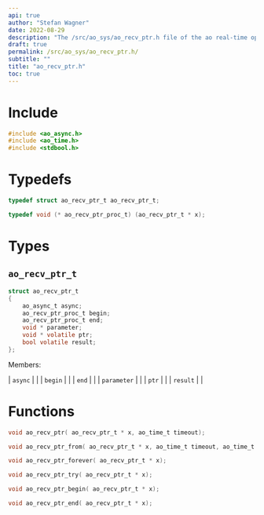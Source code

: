 ```yaml
---
api: true
author: "Stefan Wagner"
date: 2022-08-29
description: "The /src/ao_sys/ao_recv_ptr.h file of the ao real-time operating system."
draft: true
permalink: /src/ao_sys/ao_recv_ptr.h/
subtitle: ""
title: "ao_recv_ptr.h"
toc: true
---
```


# Include

```c
#include <ao_async.h>
#include <ao_time.h>
#include <stdbool.h>
```

# Typedefs

```c
typedef struct ao_recv_ptr_t ao_recv_ptr_t;
```

```c
typedef void (* ao_recv_ptr_proc_t) (ao_recv_ptr_t * x);
```

# Types

## `ao_recv_ptr_t`

```c
struct ao_recv_ptr_t
{
    ao_async_t async;
    ao_recv_ptr_proc_t begin;
    ao_recv_ptr_proc_t end;
    void * parameter;
    void * volatile ptr;
    bool volatile result;
};
```

Members:

| `async` | |
| `begin` | |
| `end` | |
| `parameter` | |
| `ptr` | |
| `result` | |

# Functions

```c
void ao_recv_ptr( ao_recv_ptr_t * x, ao_time_t timeout);
```

```c
void ao_recv_ptr_from( ao_recv_ptr_t * x, ao_time_t timeout, ao_time_t beginning);
```

```c
void ao_recv_ptr_forever( ao_recv_ptr_t * x);
```

```c
void ao_recv_ptr_try( ao_recv_ptr_t * x);
```

```c
void ao_recv_ptr_begin( ao_recv_ptr_t * x);
```

```c
void ao_recv_ptr_end( ao_recv_ptr_t * x);
```

